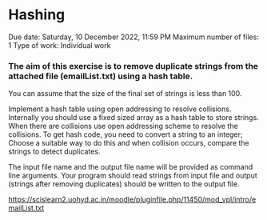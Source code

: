 # Hashing
 Due date: Saturday, 10 December 2022, 11:59 PM
 Maximum number of files: 1
Type of work:  Individual work
### The aim of this exercise is to remove duplicate strings from the attached file (emailList.txt) using a hash table.
You can assume that the size of the final set of strings is less than 100.

Implement a hash table using open addressing to resolve collisions. Internally you should use a fixed sized array as a hash table to store strings.
When there are collisions use open addressing scheme to resolve the collisions.
To get hash code, you need to convert a string to an integer;
Choose a suitable way to do this and when collision occurs, compare the strings to detect duplicates.

The input file name and the output file name will be provided as command line arguments.
Your program should read strings from input file and output (strings after removing duplicates) should be written to the output file.

https://scislearn2.uohyd.ac.in/moodle/pluginfile.php/11450/mod_vpl/intro/emailList.txt